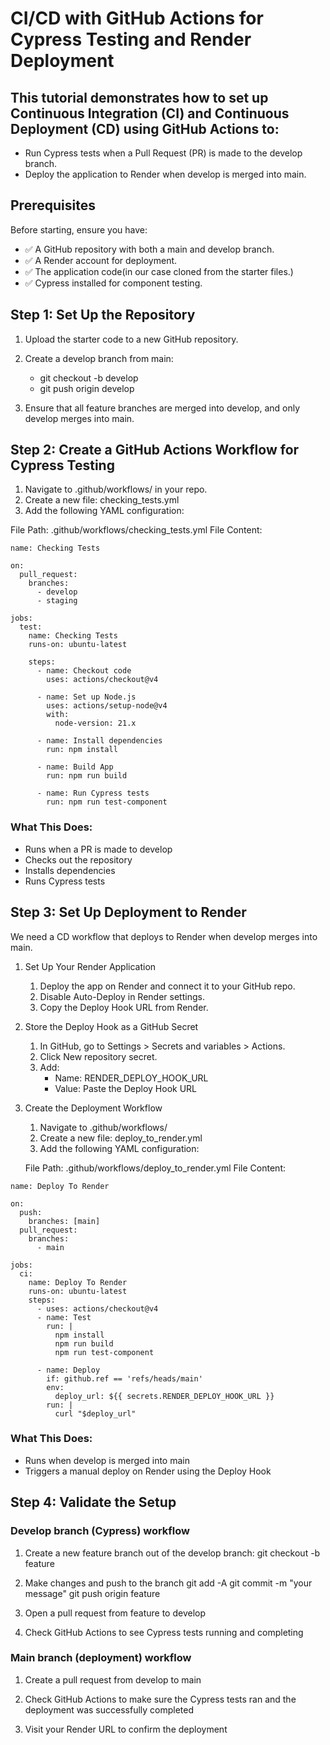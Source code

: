 # CI/CD with GitHub Actions for Cypress Testing and Render Deployment

## This tutorial demonstrates how to set up Continuous Integration (CI) and Continuous Deployment (CD) using GitHub Actions to:
* Run Cypress tests when a Pull Request (PR) is made to the develop branch.
* Deploy the application to Render when develop is merged into main.

## Prerequisites
Before starting, ensure you have:
* ✅ A GitHub repository with both a main and develop branch.
* ✅ A Render account for deployment.
* ✅ The application code(in our case cloned from the starter files.)
* ✅ Cypress installed for component testing.

## Step 1: Set Up the Repository
1. Upload the starter code to a new GitHub repository.
2. Create a develop branch from main:

   * git checkout -b develop
   * git push origin develop

3. Ensure that all feature branches are merged into develop, and only develop merges into main.

## Step 2: Create a GitHub Actions Workflow for Cypress Testing

1. Navigate to .github/workflows/ in your repo.
2. Create a new file: checking_tests.yml
3. Add the following YAML configuration:

File Path: .github/workflows/checking_tests.yml
File Content:
```github-actions-workflow
name: Checking Tests

on:
  pull_request:
    branches:
      - develop
      - staging

jobs:
  test:
    name: Checking Tests
    runs-on: ubuntu-latest

    steps:
      - name: Checkout code
        uses: actions/checkout@v4

      - name: Set up Node.js
        uses: actions/setup-node@v4
        with:
          node-version: 21.x

      - name: Install dependencies
        run: npm install

      - name: Build App
        run: npm run build

      - name: Run Cypress tests
        run: npm run test-component
```
### What This Does:
* Runs when a PR is made to develop
* Checks out the repository
* Installs dependencies
* Runs Cypress tests

## Step 3: Set Up Deployment to Render

We need a CD workflow that deploys to Render when develop merges into main.

1. Set Up Your Render Application
	1.	Deploy the app on Render and connect it to your GitHub repo.
	2.	Disable Auto-Deploy in Render settings.
	3.	Copy the Deploy Hook URL from Render.

2. Store the Deploy Hook as a GitHub Secret
	1.	In GitHub, go to Settings > Secrets and variables > Actions.
	2.	Click New repository secret.
	3.	Add:
	    * Name: RENDER_DEPLOY_HOOK_URL
	    * Value: Paste the Deploy Hook URL

3. Create the Deployment Workflow
	1.  Navigate to .github/workflows/
	2.	Create a new file: deploy_to_render.yml
	3.	Add the following YAML configuration:

    File Path: .github/workflows/deploy_to_render.yml
File Content:
```github-actions-workflow
name: Deploy To Render

on:
  push:
    branches: [main]
  pull_request:
    branches: 
      - main

jobs:
  ci:
    name: Deploy To Render
    runs-on: ubuntu-latest
    steps:
      - uses: actions/checkout@v4
      - name: Test
        run: |
          npm install
          npm run build
          npm run test-component

      - name: Deploy
        if: github.ref == 'refs/heads/main'
        env:
          deploy_url: ${{ secrets.RENDER_DEPLOY_HOOK_URL }}
        run: |
          curl "$deploy_url"
```

### What This Does:
*  Runs when develop is merged into main
*  Triggers a manual deploy on Render using the Deploy Hook

## Step 4: Validate the Setup

### Develop branch (Cypress) workflow

1. Create a new feature branch out of the develop branch:
git checkout -b feature

2. Make changes and push to the branch
git add -A
git commit -m "your message"
git push origin feature

3. Open a pull request from feature to develop

4. Check GitHub Actions to see Cypress tests running and completing

### Main branch (deployment) workflow
1. Create a pull request from develop to main

2. Check GitHub Actions to make sure the Cypress tests ran and the deployment was successfully completed

3. Visit your Render URL to confirm the deployment